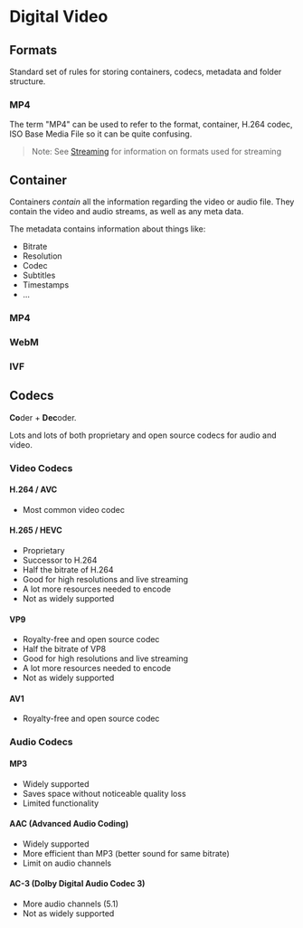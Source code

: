 # Digital Video

## Formats

Standard set of rules for storing containers, codecs, metadata and folder structure.

### MP4

The term "MP4" can be used to refer to the format, container, H.264 codec, ISO Base Media File so it can be quite confusing.

> Note: See [Streaming](video/streaming) for information on formats used for streaming

## Container

Containers _contain_ all the information regarding the video or audio file. They contain the video and audio streams, as well as any meta data.

The metadata contains information about things like:

* Bitrate
* Resolution
* Codec
* Subtitles
* Timestamps
* ...

### MP4

### WebM

### IVF

## Codecs

**Co**der + **Dec**oder.

Lots and lots of both proprietary and open source codecs for audio and video.

### Video Codecs

#### H.264 / AVC

* Most common video codec

#### H.265 / HEVC

* Proprietary
* Successor to H.264
* Half the bitrate of H.264
* Good for high resolutions and live streaming
* A lot more resources needed to encode
* Not as widely supported

#### VP9

* Royalty-free and open source codec
* Half the bitrate of VP8
* Good for high resolutions and live streaming
* A lot more resources needed to encode
* Not as widely supported

#### AV1

* Royalty-free and open source codec

### Audio Codecs

#### MP3

* Widely supported
* Saves space without noticeable quality loss
* Limited functionality

#### AAC (Advanced Audio Coding)

* Widely supported
* More efficient than MP3 (better sound for same bitrate)
* Limit on audio channels

#### AC-3 (Dolby Digital Audio Codec 3)

* More audio channels (5.1)
* Not as widely supported
